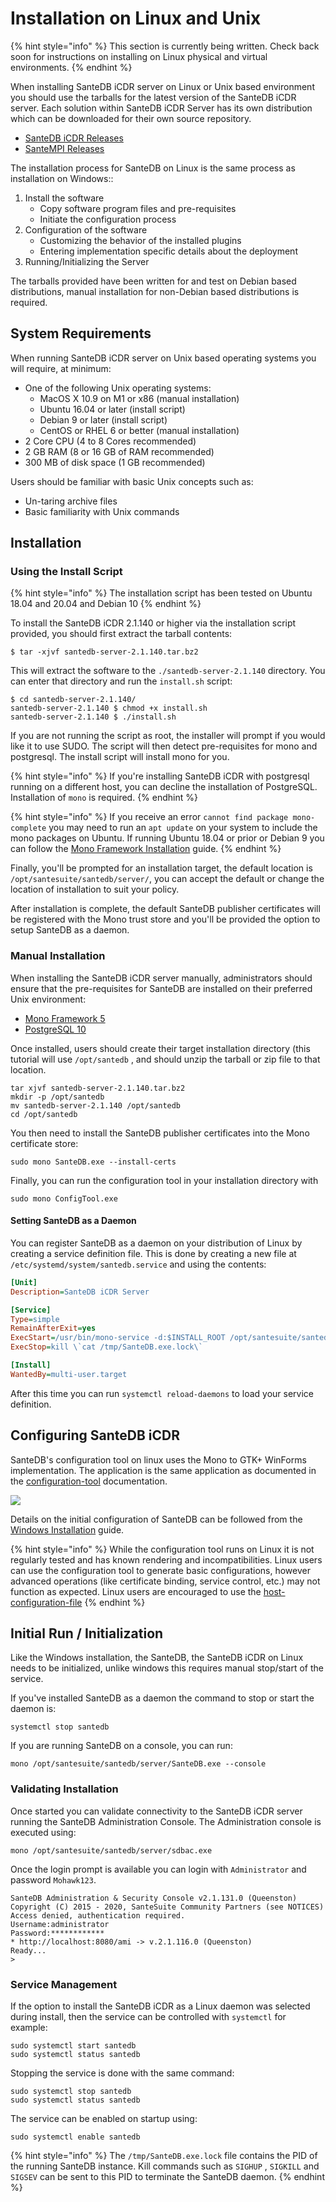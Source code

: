 # Installation on Linux and Unix

{% hint style="info" %}
This section is currently being written. Check back soon for instructions on installing on Linux physical and virtual environments.&#x20;
{% endhint %}



When installing SanteDB iCDR server on Linux or Unix based environment you should use the tarballs for the latest version of the SanteDB iCDR server. Each solution within SanteDB iCDR Server has its own distribution which can be downloaded for their own source repository.&#x20;

* [SanteDB iCDR Releases](https://github.com/santedb/santedb-server/releases)
* [SanteMPI Releases](https://github.com/santedb/santempi/releases)

The installation process for SanteDB on Linux is the same process as installation on Windows::

1. Install the software
   * Copy software program files and pre-requisites&#x20;
   * Initiate the configuration process
2. Configuration of the software
   * Customizing the behavior of the installed plugins
   * Entering implementation specific details about the deployment
3. Running/Initializing the Server

The tarballs provided have been written for and test on Debian based distributions, manual installation for non-Debian based distributions is required.

## System Requirements



When running SanteDB iCDR server on Unix based operating systems you will require, at minimum:

* One of the following Unix operating systems:
  * MacOS X 10.9 on M1 or x86 (manual installation)
  * Ubuntu 16.04 or later (install script)
  * Debian 9 or later (install script)
  * CentOS or RHEL 6 or better (manual installation)
* 2 Core CPU (4 to 8 Cores recommended)
* 2 GB RAM (8 or 16 GB of RAM recommended)
* 300 MB of disk space (1 GB recommended)

Users should be familiar with basic Unix concepts such as:

* Un-taring archive files
* Basic familiarity with Unix commands

## Installation

### Using the Install Script

{% hint style="info" %}
The installation script has been tested on Ubuntu 18.04 and 20.04 and Debian 10
{% endhint %}

To install the SanteDB iCDR 2.1.140 or higher via the installation script provided, you should first extract the tarball contents:

```
$ tar -xjvf santedb-server-2.1.140.tar.bz2
```

This will extract the software to the `./santedb-server-2.1.140` directory. You can enter that directory and run the `install.sh` script:

```
$ cd santedb-server-2.1.140/
santedb-server-2.1.140 $ chmod +x install.sh
santedb-server-2.1.140 $ ./install.sh 
```

If you are not running the script as root, the installer will prompt if you would like it to use SUDO. The script will then detect pre-requisites for mono and postgresql. The install script will install mono for you.

{% hint style="info" %}
If you're installing SanteDB iCDR with postgresql running on a different host, you can decline the installation of PostgreSQL. Installation of `mono` is required.
{% endhint %}

{% hint style="info" %}
If you receive an error `cannot find package mono-complete` you may need to run an `apt update` on your system to include the mono packages on Ubuntu. If running Ubuntu 18.04 or prior or Debian 9 you can follow the [Mono Framework Installation](https://www.mono-project.com/download/stable/#download-lin-ubuntu) guide.
{% endhint %}

Finally, you'll be prompted for an installation target, the default location is `/opt/santesuite/santedb/server/`, you can accept the default or change the location of installation to suit your policy.

After installation is complete, the default SanteDB publisher certificates will be registered with the Mono trust store and you'll be provided the option to setup SanteDB as a daemon.&#x20;

### Manual Installation

When installing the SanteDB iCDR server manually, administrators should ensure that the pre-requisites for SanteDB are installed on their preferred Unix environment:

* [Mono Framework 5](https://www.mono-project.com/download/stable/#download-lin-ubuntu)
* [PostgreSQL 10](https://www.postgresql.org/?&)

Once installed, users should create their target installation directory (this tutorial will use `/opt/santedb` , and should unzip the tarball or zip file to that location.

```
tar xjvf santedb-server-2.1.140.tar.bz2
mkdir -p /opt/santedb
mv santedb-server-2.1.140 /opt/santedb
cd /opt/santedb
```

You then need to install the SanteDB publisher certificates into the Mono certificate store:

```
sudo mono SanteDB.exe --install-certs
```

Finally, you can run the configuration tool in your installation directory with

```
sudo mono ConfigTool.exe
```

#### Setting SanteDB as a Daemon

You can register SanteDB as a daemon on your distribution of Linux by creating a service definition file. This is done by creating a new file at `/etc/systemd/system/santedb.service` and using the contents:

```ini
[Unit]
Description=SanteDB iCDR Server

[Service]
Type=simple
RemainAfterExit=yes
ExecStart=/usr/bin/mono-service -d:$INSTALL_ROOT /opt/santesuite/santedb/server/SanteDB.exe --console 
ExecStop=kill \`cat /tmp/SanteDB.exe.lock\`

[Install]
WantedBy=multi-user.target
```

After this time you can run `systemctl reload-daemons` to load your service definition.

## Configuring SanteDB iCDR

SanteDB's configuration tool on linux uses the Mono to GTK+ WinForms implementation. The application is the same application as documented in the [configuration-tool](../../../../operations/server-administration/configuration-tool/ "mention") documentation.

![](<../../../../.gitbook/assets/image (437) (1).png>)

Details on the initial configuration of SanteDB can be followed from the [Windows Installation](../installing-a-development-demo-environment.md) guide.

{% hint style="info" %}
While the configuration tool runs on Linux it is not regularly tested and has known rendering and incompatibilities. Linux users can use the configuration tool to generate basic configurations, however advanced operations (like certificate binding, service control, etc.) may not function as expected. Linux users are encouraged to use the [host-configuration-file](../../../../operations/server-administration/host-configuration-file/ "mention")
{% endhint %}

## Initial Run / Initialization

Like the Windows installation, the SanteDB, the SanteDB iCDR on Linux needs to be initialized, unlike windows this requires manual stop/start of the service.

If you've installed SanteDB as a daemon the command to stop or start the daemon is:

```
systemctl stop santedb
```

If you are running SanteDB on a console, you can run:

```
mono /opt/santesuite/santedb/server/SanteDB.exe --console
```

### Validating Installation

Once started you can validate connectivity to the SanteDB iCDR server running the SanteDB Administration Console. The Administration console is executed using:

```
mono /opt/santesuite/santedb/server/sdbac.exe
```

Once the login prompt is available you can login with `Administrator` and password `Mohawk123`.

```
SanteDB Administration & Security Console v2.1.131.0 (Queenston)
Copyright (C) 2015 - 2020, SanteSuite Community Partners (see NOTICES)
Access denied, authentication required.
Username:administrator
Password:************
* http://localhost:8080/ami -> v.2.1.116.0 (Queenston)
Ready...
>
```

### Service Management

If the option to install the SanteDB iCDR as a Linux daemon was selected during install, then the service can be controlled with `systemctl` for example:

```
sudo systemctl start santedb
sudo systemctl status santedb
```

Stopping the service is done with the same command:

```
sudo systemctl stop santedb
sudo systemctl status santedb
```

The service can be enabled on startup using:

```
sudo systemctl enable santedb
```

{% hint style="info" %}
The `/tmp/SanteDB.exe.lock` file contains the PID of the running SanteDB instance. Kill commands such as `SIGHUP` , `SIGKILL` and `SIGSEV` can be sent to this PID to terminate the SanteDB daemon.
{% endhint %}

